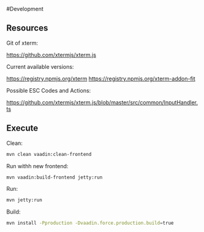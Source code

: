
#Development

## Resources
Git of xterm:

https://github.com/xtermjs/xterm.js

Current available versions:

https://registry.npmjs.org/xterm
https://registry.npmjs.org/xterm-addon-fit

Possible ESC Codes and Actions:

https://github.com/xtermjs/xterm.js/blob/master/src/common/InputHandler.ts

## Execute

Clean:
```bash
mvn clean vaadin:clean-frontend
```
Run withh new frontend:
```bash
mvn vaadin:build-frontend jetty:run
```
Run:
```bash
mvn jetty:run
```

Build:
```bash
mvn install -Pproduction -Dvaadin.force.production.build=true
```
